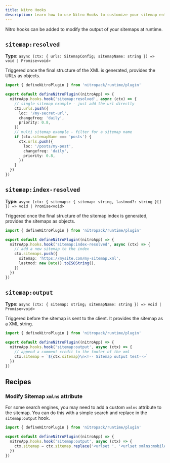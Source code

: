 ```yaml
---
title: Nitro Hooks
description: Learn how to use Nitro Hooks to customize your sitemap entries.
---
```


Nitro hooks can be added to modify the output of your sitemaps at runtime.

## `sitemap:resolved`

**Type:** `async (ctx: { urls: SitemapConfig; sitemapName: string }) => void | Promise<void>`

Triggered once the final structure of the XML is generated, provides the URLs as objects.

```ts [server/plugins/sitemap.ts]
import { defineNitroPlugin } from 'nitropack/runtime/plugin'

export default defineNitroPlugin((nitroApp) => {
  nitroApp.hooks.hook('sitemap:resolved', async (ctx) => {
    // single sitemap example - just add the url directly
    ctx.urls.push({
      loc: '/my-secret-url',
      changefreq: 'daily',
      priority: 0.8,
    })
    // multi sitemap example - filter for a sitemap name
    if (ctx.sitemapName === 'posts') {
      ctx.urls.push({
        loc: '/posts/my-post',
        changefreq: 'daily',
        priority: 0.8,
      })
    }
  })
})
```

## `sitemap:index-resolved`

**Type:** `async (ctx: { sitemaps: { sitemap: string, lastmod?: string }[] }) => void | Promise<void>`

Triggered once the final structure of the sitemap index is generated, provides the sitemaps as objects.

```ts [server/plugins/sitemap.ts]
import { defineNitroPlugin } from 'nitropack/runtime/plugin'

export default defineNitroPlugin((nitroApp) => {
  nitroApp.hooks.hook('sitemap:index-resolved', async (ctx) => {
    // add a new sitemap to the index
    ctx.sitemaps.push({
      sitemap: 'https://mysite.com/my-sitemap.xml',
      lastmod: new Date().toISOString(),
    })
  })
})
```

## `sitemap:output`

**Type:** `async (ctx: { sitemap: string; sitemapName: string }) => void | Promise<void>`

Triggered before the sitemap is sent to the client.
It provides the sitemap as a XML string.

```ts [server/plugins/sitemap.ts]
import { defineNitroPlugin } from 'nitropack/runtime/plugin'

export default defineNitroPlugin((nitroApp) => {
  nitroApp.hooks.hook('sitemap:output', async (ctx) => {
    // append a comment credit to the footer of the xml
    ctx.sitemap = `${ctx.sitemap}\n<!-- Sitemap output test-->`
  })
})
```

## Recipes

### Modify Sitemap `xmlns` attribute

For some search engines, you may need to add a custom `xmlns` attribute to the sitemap. You can do this with a simple
search and replace in the `sitemap:output` hook.

```ts [server/plugins/sitemap.ts]
import { defineNitroPlugin } from 'nitropack/runtime/plugin'

export default defineNitroPlugin((nitroApp) => {
  nitroApp.hooks.hook('sitemap:output', async (ctx) => {
    ctx.sitemap = ctx.sitemap.replace('<urlset ', '<urlset xmlns:mobile="http://www.baidu.com/schemas/sitemap-mobile/1/" ')
  })
})
```
